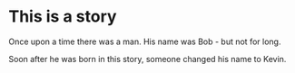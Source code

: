 # This is a story

Once upon a time there was a man. His name was Bob - but not for long.

Soon after he was born in this story, someone changed his name to Kevin.
